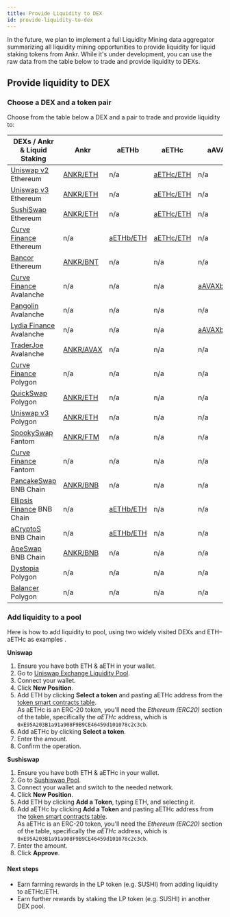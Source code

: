 ```yaml
---
title: Provide Liquidity to DEX
id: provide-liquidity-to-dex
---
```


In the future, we plan to implement a full Liquidity Mining data aggregator summarizing all liquidity mining opportunities to provide liquidity for liquid staking tokens from Ankr.
While it's under development, you can use the raw data from the table below to trade and provide liquidity to DEXs.


## Provide liquidity to DEX

### Choose a DEX and a token pair


Choose from the table below a DEX and a pair to trade and provide liquidity to:

| DEXs / Ankr & Liquid Staking                                 | Ankr                                                                                                                                                             | aETHb                                                                                         | aETHc                                                                                        | aAVAXb                                                                                             | aAVAXc                                                                                            | aMATICb                                                                                                      | aMATICc                                                                                                                                                         | aFTMb                                                                                                                                            | aBNBb                                                                                                          | aBNBc                                                                                                         |
|--------------------------------------------------------------|------------------------------------------------------------------------------------------------------------------------------------------------------------------|-----------------------------------------------------------------------------------------------|----------------------------------------------------------------------------------------------|----------------------------------------------------------------------------------------------------|---------------------------------------------------------------------------------------------------|--------------------------------------------------------------------------------------------------------------|-----------------------------------------------------------------------------------------------------------------------------------------------------------------|--------------------------------------------------------------------------------------------------------------------------------------------------|----------------------------------------------------------------------------------------------------------------|---------------------------------------------------------------------------------------------------------------| 
| [Uniswap v2](https://app.uniswap.org/#/swap?use=V2) Ethereum | [ANKR/ETH](https://v2.info.uniswap.org/pair/0x5201883feeb05822ce25c9af8ab41fc78ca73fa9)                                                                          | n/a                                                                                           | [aETHc/ETH](https://v2.info.uniswap.org/pair/0x6147805e1011417b93e5d693424a62a70d09d0e5)     | n/a                                                                                                | n/a                                                                                               | n/a                                                                                                          | n/a                                                                                                                                                             | n/a                                                                                                                                              | n/a                                                                                                            | n/a                                                                                                           |
| [Uniswap v3](https://uniswap.org/) Ethereum                  | [ANKR/ETH](https://info.uniswap.org/#/pools/0x13dc0a39dc00f394e030b97b0b569dedbe634c0d)                                                                          | n/a                                                                                           | [aETHc/ETH](https://info.uniswap.org/#/tokens/0xe95a203b1a91a908f9b9ce46459d101078c2c3cb)    | n/a                                                                                                | n/a                                                                                               | n/a                                                                                                          | [aMATICc/MATIC](https://info.uniswap.org/#/pools/0xc253a4663c292c1b2dbccd0caf555a380b54fd87)                                                                    | n/a                                                                                                                                              | n/a                                                                                                            | n/a                                                                                                           |
| [SushiSwap](https://sushi.com/) Ethereum                     | [ANKR/ETH](https://analytics.sushi.com/pairs/0x1241f4a348162d99379a23e73926cf0bfcbf131e)                                                                         | n/a                                                                                           | [aETHc/ETH](https://analytics.sushi.com/pairs/0xfa5bc40c3bd5afa8bc2fe6b84562fee16fb2df5f)    | n/a                                                                                                | n/a                                                                                               | n/a                                                                                                          | [aMATICc/MATIC](https://app.sushi.com/analytics/pools/0xE0c06BF8fE8cBC08721868DAd6446609Ce338FfE?chainId=1&id=0xE0c06BF8fE8cBC08721868DAd6446609Ce338FfE)       | n/a                                                                                                                                              | n/a                                                                                                            | n/a                                                                                                           |
| [Curve Finance](https://curve.fi/) Ethereum                  | n/a                                                                                                                                                              | [aETHb/ETH](https://curve.fi/factory/56/)                                                     | [aETHc/ETH](https://curve.fi/ankreth/)                                                       | n/a                                                                                                | n/a                                                                                               | [aMATICb/MATIC](https://curve.fi/factory/58)                                                                 | n/a                                                                                                                                                             | n/a                                                                                                                                              | n/a                                                                                                            | n/a                                                                                                           |
| [Bancor](https://bancor.network/) Ethereum                   | [ANKR/BNT](https://www.ankr.com/docs/staking/defi/provide-liquidity-to-dex)                                                                                      | n/a                                                                                           | n/a                                                                                          | n/a                                                                                                | n/a                                                                                               | n/a                                                                                                          | n/a                                                                                                                                                             | n/a                                                                                                                                              | n/a                                                                                                            | n/a                                                                                                           |
| [Curve Finance](https://avax.curve.fi/) Avalanche            | n/a                                                                                                                                                              | n/a                                                                                           | n/a                                                                                          | [aAVAXb/AVAX](https://avax.curve.fi/factory/44/)                                                   | n/a                                                                                               | n/a                                                                                                          | n/a                                                                                                                                                             | n/a                                                                                                                                              | n/a                                                                                                            | n/a                                                                                                           |
| [Pangolin](https://pangolin.exchange/) Avalanche             | n/a                                                                                                                                                              | n/a                                                                                           | n/a                                                                                          | n/a                                                                                                | [aAVAXc/AVAX](https://info.pangolin.exchange/#/pair/0x5f89d2c80Ec0b51E05529b4b5229732f32f549a7)   | n/a                                                                                                          | n/a                                                                                                                                                             | n/a                                                                                                                                              | n/a                                                                                                            | n/a                                                                                                           |
| [Lydia Finance](https://www.lydia.finance/) Avalanche        | n/a                                                                                                                                                              | n/a                                                                                           | n/a                                                                                          | [aAVAXb/AVAX](https://info.lydia.finance/#/pair/0xba4486e7a6f74be11fb7159d205f876168c906aa)        | n/a                                                                                               | n/a                                                                                                          | n/a                                                                                                                                                             | n/a                                                                                                                                              | n/a                                                                                                            | n/a                                                                                                           |
| [TraderJoe](https://traderjoexyz.com/) Avalanche             | [ANKR/AVAX](https://analytics.traderjoexyz.com/pairs/0x754a67d24fa2cc9caa9596566dd72f44c32a7afc)                                                                 | n/a                                                                                           | n/a                                                                                          | n/a                                                                                                | [aAVAXc/AVAX](https://analytics.traderjoexyz.com/pairs/0x2909273f8EC8FA6Fb976a2D76f4357E607b8aC66)| n/a                                                                                                          | n/a                                                                                                                                                             | n/a                                                                                                                                              | n/a                                                                                                            | n/a                                                                                                           |
| [Curve Finance](https://polygon.curve.fi/) Polygon           | n/a                                                                                                                                                              | n/a                                                                                           | n/a                                                                                          | n/a                                                                                                | n/a                                                                                               | [aMATICb/wMATIC](https://polygon.curve.fi/factory/188)                                                       | n/a                                                                                                                                                             | n/a                                                                                                                                              | n/a                                                                                                            | n/a                                                                                                           |
| [QuickSwap](https://quickswap.exchange/) Polygon             | [ANKR/ETH](https://info.quickswap.exchange/#/pair/0x54db9acc40fd2ce8048fc36330502eedcecb71ba)                                                                    | n/a                                                                                           | n/a                                                                                          | n/a                                                                                                | n/a                                                                                               | n/a                                                                                                          | [aMATICc/MATIC](https://info.quickswap.exchange/#/pair/0xE7D85cF800119BD280A2e555D3DE7F954452a831)                                                              | n/a                                                                                                                                              | n/a                                                                                                            | n/a                                                                                                           |
| [Uniswap v3](https://app.uniswap.org/) Polygon               | [ANKR/ETH](https://info.uniswap.org/#/polygon/pools/0x9f883730174e6feb52365a4bada1854346216140)                                                                  | n/a                                                                                           | n/a                                                                                          | n/a                                                                                                | n/a                                                                                               | n/a                                                                                                          | [aMATICc/MATIC](https://info.uniswap.org/#/polygon/pools/0xcc8d95cde2840fceda80b46ba873b5d1d6b122dc)                                                            | n/a                                                                                                                                              | n/a                                                                                                            | n/a                                                                                                           |
| [SpookySwap](https://spookyswap.finance/) Fantom             | [ANKR/FTM](https://info.spookyswap.finance/pair/0x313439265b03edb74265a2924a8abbdbef8726f4)                                                                      | n/a                                                                                           | n/a                                                                                          | n/a                                                                                                | n/a                                                                                               | n/a                                                                                                          | n/a                                                                                                                                                             | n/a                                                                                                                                              | n/a                                                                                                            | n/a                                                                                                           |
| [Curve Finance](https://ftm.curve.fi/) Fantom                | n/a                                                                                                                                                              | n/a                                                                                           | n/a                                                                                          | n/a                                                                                                | n/a                                                                                               | n/a                                                                                                          | n/a                                                                                                                                                             | [aFTMb/FTM](https://ftm.curve.fi/factory/76)                                                                                                     | n/a                                                                                                            | n/a                                                                                                           |
| [PancakeSwap](https://pancakeswap.finance/) BNB Chain        | [ANKR/BNB](https://pancakeswap.info/pool/0x3147f98b8f9c53acdf8f16332ead12b592a1a4ae)                                                                             | n/a                                                                                           | n/a                                                                                          | n/a                                                                                                | n/a                                                                                               | n/a                                                                                                          | [aMATICc/MATIC](https://pancakeswap.finance/info/pool/0x0D089176261375d8B535e579301608C024eBF134)                                                               | n/a                                                                                                                                              | n/a                                                                                                            | [aBNBc/BNB](https://pancakeswap.finance/info/pool/0x272c2cf847a49215a3a1d4bff8760e503a06f880)                 |
| [Ellipsis Finance](https://ellipsis.finance/) BNB Chain      | n/a                                                                                                                                                              | [aETHb/ETH](https://ellipsis.finance/pool/15)                                                 | n/a                                                                                          | n/a                                                                                                | n/a                                                                                               | [aMATICb/MATIC](https://ellipsis.finance/pool/16)                                                            | n/a                                                                                                                                                             | n/a                                                                                                                                              | [aBNBb/BNB](https://ellipsis.finance/pool/6)                                                                   | n/a                                                                                                           |
| [aCryptoS](https://app2.acryptos.com/) BNB Chain             | n/a                                                                                                                                                              | [aETHb/ETH](https://app.acryptos.com/stableswap/deposit/aethb/)                               | n/a                                                                                          | n/a                                                                                                | n/a                                                                                               | [aMATICb/MATIC](https://app.acryptos.com/stableswap/deposit/amaticb/)                                        | n/a                                                                                                                                                             | n/a                                                                                                                                              | [aBNBb/BNB](https://app2.acryptos.com/stableswap/abnbb/)                                                       | n/a                                                                                                           |
| [ApeSwap](https://apeswap.finance/) BNB Chain                | [ANKR/BNB](https://info.apeswap.finance/token/0xf307910a4c7bbc79691fd374889b36d8531b08e3)                                                                        | n/a                                                                                           | n/a                                                                                          | n/a                                                                                                | n/a                                                                                               | n/a                                                                                                          | [aMATICc/MATIC](https://info.apeswap.finance/pair/0x40b6958B3d22F7a6E2Dec97B63dC4EAe98d16e85)                                                                   | n/a                                                                                                                                              | n/a                                                                                                            | [aBNBc/BNB](https://info.apeswap.finance/pair/0x1C3BFdA8d788689ab2Fb935a9499c67e098A9E84)                     |
| [Dystopia](https://www.dystopia.exchange/) Polygon           | n/a                                                                                                                                                              | n/a                                                                                           | n/a                                                                                          | n/a                                                                                                | n/a                                                                                               | n/a                                                                                                          | [aMATICc/MATIC](https://www.dystopia.exchange/liquidity/0x29281A2B8f8Cdc453066282017C48516eC2A9d22)                                                             | n/a                                                                                                                                              | n/a                                                                                                            | n/a                                                                                                           |
| [Balancer](https://polygon.balancer.fi) Polygon              | n/a                                                                                                                                                              | n/a                                                                                           | n/a                                                                                          | n/a                                                                                                | n/a                                                                                               | n/a                                                                                                          | [aMATICc/MATIC](https://polygon.balancer.fi/#/pool/0xb04e1b6d0dc0f1de1b7598350ea09bd1856c464600020000000000000000051a)                                          | n/a                                                                                                                                              | n/a                                                                                                            | n/a                                                                                                           |

### Add liquidity to a pool

Here is how to add liquidity to pool, using two widely visited DEXs and ETH–aETHc as examples . 

**Uniswap**

1. Ensure you have both ETH & aETH in your wallet.
2. Go to [Uniswap Exchange Liquidity Pool](https://uniswap.exchange/pool).
3. Connect your wallet.
4. Click **New Position**.
5. Add ETH by clicking **Select a token** and pasting aETHc address from the [token smart contracts table](https://www.ankr.com/docs/staking/extra/ls-smart-contract-addresses-mn/).<br /> 
   As aETHc is an ERC-20 token, you'll need the *Ethereum (ERC20)* section of the table, specifically the *aETHc* address, which is `0xE95A203B1a91a908F9B9CE46459d101078c2c3cb`.
6. Add aETHc by clicking **Select a token**.
7. Enter the amount. 
8. Confirm the operation.

**Sushiswap**

1. Ensure you have both ETH & aETHc in your wallet.
2. Go to [Sushiswap Pool](https://app.sushi.com/pool).
3. Connect your wallet and switch to the needed network.
4. Click **New Position**.
5. Add ETH by clicking **Add a Token**, typing ETH, and selecting it.
6. Add aETHc by clicking **Add a Token** and pasting aETHc address from the [token smart contracts table](https://www.ankr.com/docs/staking/extra/ls-smart-contract-addresses-mn/).<br /> 
   As aETHc is an ERC-20 token, you'll need the *Ethereum (ERC20)* section of the table, specifically the *aETHc* address, which is `0xE95A203B1a91a908F9B9CE46459d101078c2c3cb`.
7. Enter the amount.
8. Click **Approve**.

#### Next steps

* Earn farming rewards in the LP token (e.g. SUSHI) from adding liquidity to aETHc/ETH.
* Earn further rewards by staking the LP token (e.g. SUSHI) in another DEX pool.